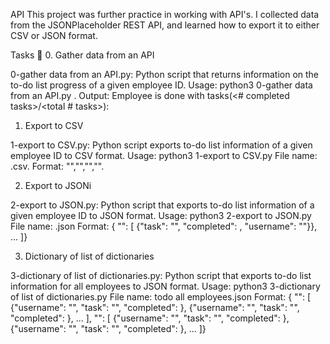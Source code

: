 API
This project was further practice in working with API's. I collected data from the JSONPlaceholder REST API, and learned how to export it to either CSV or JSON format.

Tasks 📃
0. Gather data from an API

0-gather data from an API.py: Python script that returns information on the to-do list progress of a given employee ID.
Usage: python3 0-gather data from an API.py <employee ID>.
Output: Employee <employee name> is done with tasks(<# completed tasks>/<total # tasks>):

1. Export to CSV

1-export to CSV.py: Python script exports to-do list information of a given employee ID to CSV format.
Usage: python3 1-export to CSV.py <employee ID>
File name: <user id>.csv.
Format: "<user id>","<username>","<task completed status>","<task title>".

2. Export to JSONi

2-export to JSON.py: Python script that exports to-do list information of a given employee ID to JSON format.
Usage: python3 2-export to JSON.py <employee ID>
File name: <user id>.json
Format: { "<user id>": [ {"task": "<task title>", "completed": <task completed status>, "username": "<username>"}}, ... ]}

3. Dictionary of list of dictionaries

3-dictionary of list of dictionaries.py: Python script that exports to-do list information for all employees to JSON format.
Usage: python3 3-dictionary of list of dictionaries.py
File name: todo all employees.json
Format: { "<user id>": [ {"username": "<username>", "task": "<task title>", "completed": <task completed status>}, {"username": "<username>", "task": "<task title>", "completed": <task completed status>}, ... ], "<user id>": [ {"username": "<username>", "task": "<task title>", "completed": <task completed status>}, {"username": "<username>", "task": "<task title>", "completed": <task completed status>}, ... ]}
